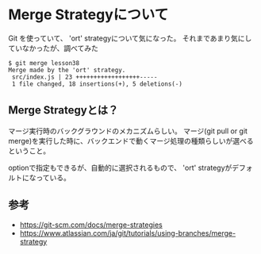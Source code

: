# Merge Strategyについて
Git を使っていて、 'ort' strategyについて気になった。
それまであまり気にしていなかったが、調べてみた
```
$ git merge lesson38
Merge made by the 'ort' strategy.
 src/index.js | 23 ++++++++++++++++++-----
 1 file changed, 18 insertions(+), 5 deletions(-)
```

## Merge Strategyとは？
マージ実行時のバックグラウンドのメカニズムらしい。
マージ(git pull or git merge)を実行した時に、バックエンドで動くマージ処理の種類らしいが選べるということ。

optionで指定もできるが、自動的に選択されるもので、
'ort' strategyがデフォルトになっている。

## 


## 参考
- https://git-scm.com/docs/merge-strategies
- https://www.atlassian.com/ja/git/tutorials/using-branches/merge-strategy




